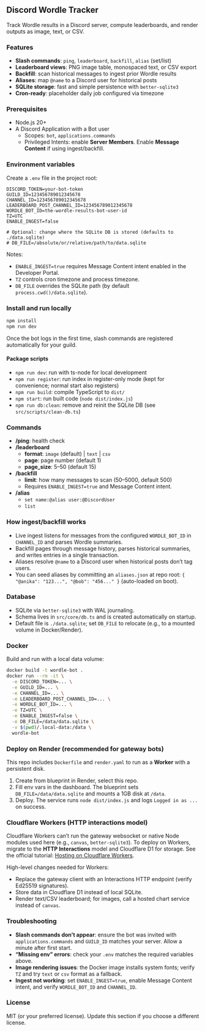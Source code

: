 ## Discord Wordle Tracker

Track Wordle results in a Discord server, compute leaderboards, and render outputs as image, text, or CSV.

### Features
- **Slash commands**: `ping`, `leaderboard`, `backfill`, `alias` (set/list)
- **Leaderboard views**: PNG image table, monospaced text, or CSV export
- **Backfill**: scan historical messages to ingest prior Wordle results
- **Aliases**: map `@name` to a Discord user for historical posts
- **SQLite storage**: fast and simple persistence with `better-sqlite3`
- **Cron-ready**: placeholder daily job configured via timezone

### Prerequisites
- Node.js 20+
- A Discord Application with a Bot user
  - Scopes: `bot`, `applications.commands`
  - Privileged Intents: enable **Server Members**. Enable **Message Content** if using ingest/backfill.

### Environment variables
Create a `.env` file in the project root:

```env
DISCORD_TOKEN=your-bot-token
GUILD_ID=123456789012345678
CHANNEL_ID=123456789012345678
LEADERBOARD_POST_CHANNEL_ID=123456789012345678
WORDLE_BOT_ID=the-wordle-results-bot-user-id
TZ=UTC
ENABLE_INGEST=false

# Optional: change where the SQLite DB is stored (defaults to ./data.sqlite)
# DB_FILE=/absolute/or/relative/path/to/data.sqlite
```

Notes:
- `ENABLE_INGEST=true` requires Message Content intent enabled in the Developer Portal.
- `TZ` controls cron timezone and process timezone.
- `DB_FILE` overrides the SQLite path (by default `process.cwd()/data.sqlite`).

### Install and run locally
```bash
npm install
npm run dev
```

Once the bot logs in the first time, slash commands are registered automatically for your guild.

#### Package scripts
- `npm run dev`: run with ts-node for local development
- `npm run register`: run index in register-only mode (kept for convenience; normal start also registers)
- `npm run build`: compile TypeScript to `dist/`
- `npm start`: run built code (`node dist/index.js`)
- `npm run db:clean`: remove and reinit the SQLite DB (see `src/scripts/clean-db.ts`)

### Commands
- **/ping**: health check
- **/leaderboard**
  - **format**: `image` (default) | `text` | `csv`
  - **page**: page number (default 1)
  - **page_size**: 5–50 (default 15)
- **/backfill**
  - **limit**: how many messages to scan (50–5000, default 500)
  - Requires `ENABLE_INGEST=true` and Message Content intent.
- **/alias**
  - `set name:@alias user:@DiscordUser`
  - `list`

### How ingest/backfill works
- Live ingest listens for messages from the configured `WORDLE_BOT_ID` in `CHANNEL_ID` and parses Wordle summaries.
- Backfill pages through message history, parses historical summaries, and writes entries in a single transaction.
- Aliases resolve `@name` to a Discord user when historical posts don’t tag users.
- You can seed aliases by committing an `aliases.json` at repo root: `{ "@anika": "123...", "@bob": "456..." }` (auto-loaded on boot).

### Database
- SQLite via `better-sqlite3` with WAL journaling.
- Schema lives in `src/core/db.ts` and is created automatically on startup.
- Default file is `./data.sqlite`; set `DB_FILE` to relocate (e.g., to a mounted volume in Docker/Render).

### Docker
Build and run with a local data volume:

```bash
docker build -t wordle-bot .
docker run --rm -it \
  -e DISCORD_TOKEN=... \
  -e GUILD_ID=... \
  -e CHANNEL_ID=... \
  -e LEADERBOARD_POST_CHANNEL_ID=... \
  -e WORDLE_BOT_ID=... \
  -e TZ=UTC \
  -e ENABLE_INGEST=false \
  -e DB_FILE=/data/data.sqlite \
  -v $(pwd)/.local-data:/data \
  wordle-bot
```

### Deploy on Render (recommended for gateway bots)
This repo includes `Dockerfile` and `render.yaml` to run as a **Worker** with a persistent disk.

1) Create from blueprint in Render, select this repo.
2) Fill env vars in the dashboard. The blueprint sets `DB_FILE=/data/data.sqlite` and mounts a 1GB disk at `/data`.
3) Deploy. The service runs `node dist/index.js` and logs `Logged in as ...` on success.

### Cloudflare Workers (HTTP interactions model)
Cloudflare Workers can’t run the gateway websocket or native Node modules used here (e.g., `canvas`, `better-sqlite3`). To deploy on Workers, migrate to the **HTTP Interactions** model and Cloudflare D1 for storage. See the official tutorial: [Hosting on Cloudflare Workers](https://discord.com/developers/docs/tutorials/hosting-on-cloudflare-workers).

High-level changes needed for Workers:
- Replace the gateway client with an Interactions HTTP endpoint (verify Ed25519 signatures).
- Store data in Cloudflare D1 instead of local SQLite.
- Render text/CSV leaderboard; for images, call a hosted chart service instead of `canvas`.

### Troubleshooting
- **Slash commands don’t appear**: ensure the bot was invited with `applications.commands` and `GUILD_ID` matches your server. Allow a minute after first start.
- **“Missing env” errors**: check your `.env` matches the required variables above.
- **Image rendering issues**: the Docker image installs system fonts; verify `TZ` and try `text` or `csv` format as a fallback.
- **Ingest not working**: set `ENABLE_INGEST=true`, enable Message Content intent, and verify `WORDLE_BOT_ID` and `CHANNEL_ID`.

### License
MIT (or your preferred license). Update this section if you choose a different license.
